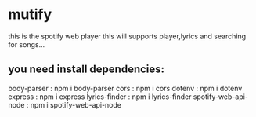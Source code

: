 # mutify
this is the spotify web player this will supports player,lyrics and searching for songs...
## you need install dependencies:
body-parser : npm i body-parser
cors : npm i cors
dotenv : npm i dotenv        
express : npm i express
lyrics-finder : npm i lyrics-finder
spotify-web-api-node : npm i spotify-web-api-node
